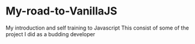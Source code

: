 # My-road-to-VanillaJS
My introduction and self training to Javascript
This consist of some of the project I did as a budding developer 
